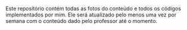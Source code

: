 Este repositório contém todas as fotos do conteúdo e todos os códigos implementados por mim.
Ele será atualizado pelo menos uma vez por semana com o conteúdo dado pelo professor até o momento.
